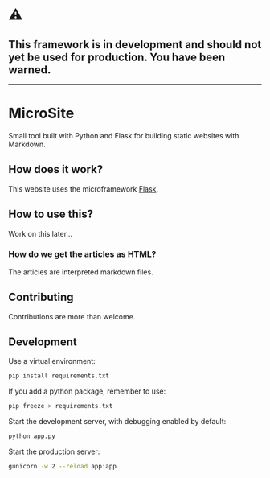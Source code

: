 # ⚠

## This framework is in development and should not yet be used for production. You have been warned.

---

# MicroSite

Small tool built with Python and Flask for building static websites with
Markdown.

## How does it work?

This website uses the microframework [Flask](https://flask.palletsprojects.com/en/2.0.x/).

## How to use this?

Work on this later...

### How do we get the articles as HTML?

The articles are interpreted markdown files.

## Contributing

Contributions are more than welcome.

## Development

Use a virtual environment:

```bash
pip install requirements.txt
```

If you add a python package, remember to use:

```bash
pip freeze > requirements.txt
```
Start the development server, with debugging enabled by default:

```bash
python app.py
```

Start the production server:

```bash
gunicorn -w 2 --reload app:app
```
